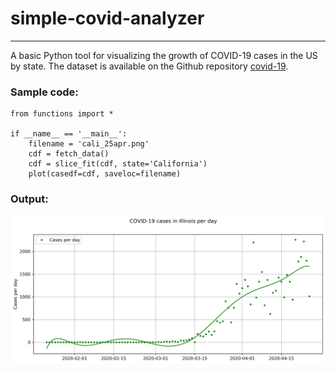 # simple-covid-analyzer
---

A basic Python tool for visualizing the growth of COVID-19 cases in the US by state. The dataset is available on the Github repository [covid-19](https://github.com/datasets/covid-19). 

### Sample code:
```
from functions import *

if __name__ == '__main__':
    filename = 'cali_25apr.png'
    cdf = fetch_data()
    cdf = slice_fit(cdf, state='California')
    plot(casedf=cdf, saveloc=filename)
```

### Output:
![COVID cases in California](data/cali_25apr.png)



